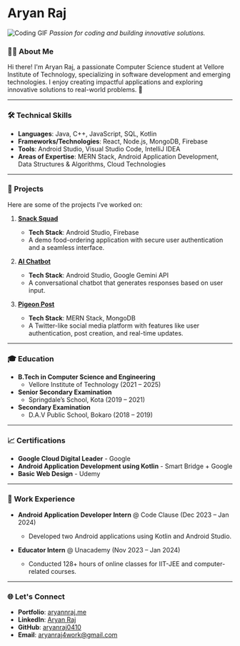 # Aryan Raj

![Coding GIF](https://media.giphy.com/media/Y4ak9Ki2GZCbJxAnJD/giphy.gif)
*Passion for coding and building innovative solutions.*

### 👨‍💻 About Me
Hi there! I'm Aryan Raj, a passionate Computer Science student at Vellore Institute of Technology, specializing in software development and emerging technologies. I enjoy creating impactful applications and exploring innovative solutions to real-world problems. 🚀

---

### 🛠️ Technical Skills
- **Languages**: Java, C++, JavaScript, SQL, Kotlin
- **Frameworks/Technologies**: React, Node.js, MongoDB, Firebase
- **Tools**: Android Studio, Visual Studio Code, IntelliJ IDEA
- **Areas of Expertise**: MERN Stack, Android Application Development, Data Structures & Algorithms, Cloud Technologies

---

### 📂 Projects
Here are some of the projects I've worked on:

1. **[Snack Squad](https://github.com/sidharthghai4242/fooddeliveryandorderapplicationroject)**
   - **Tech Stack**: Android Studio, Firebase
   - A demo food-ordering application with secure user authentication and a seamless interface.

2. **[AI Chatbot](https://github.com/aryanraj0410/ChatBot)**
   - **Tech Stack**: Android Studio, Google Gemini API
   - A conversational chatbot that generates responses based on user input.

3. **[Pigeon Post](https://github.com/aryanraj0410/Pigeon-Post-Frontend)**
   - **Tech Stack**: MERN Stack, MongoDB
   - A Twitter-like social media platform with features like user authentication, post creation, and real-time updates.

---

### 🎓 Education
- **B.Tech in Computer Science and Engineering**
  - Vellore Institute of Technology (2021 – 2025)
- **Senior Secondary Examination**
  - Springdale’s School, Kota (2019 – 2021)
- **Secondary Examination**
  - D.A.V Public School, Bokaro (2018 – 2019)

---

### 📈 Certifications
- **Google Cloud Digital Leader** - Google
- **Android Application Development using Kotlin** - Smart Bridge + Google
- **Basic Web Design** - Udemy

---

### 💼 Work Experience
- **Android Application Developer Intern** @ Code Clause (Dec 2023 – Jan 2024)
  - Developed two Android applications using Kotlin and Android Studio.

- **Educator Intern** @ Unacademy (Nov 2023 – Jan 2024)
  - Conducted 128+ hours of online classes for IIT-JEE and computer-related courses.

---

### 🌐 Let's Connect
- **Portfolio**: [aryannraj.me](https://www.aryannraj.me/)
- **LinkedIn**: [Aryan Raj](https://www.linkedin.com/in/aryan-raj-79a7a9247/)
- **GitHub**: [aryanraj0410](https://github.com/aryanraj0410)
- **Email**: aryanraj4work@gmail.com
